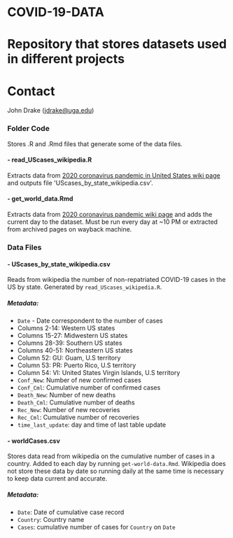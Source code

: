 # COVID-19-DATA

Repository that stores datasets used in different projects 
=======

# Contact

John Drake (jdrake@uga.edu)

### Folder Code
Stores .R and .Rmd files that generate some of the data files.

#### - read_UScases_wikipedia.R
Extracts data from [2020 coronavirus pandemic in United States wiki page](https://en.wikipedia.org/wiki/2020_coronavirus_pandemic_in_the_United_States) and outputs file 'UScases_by_state_wikipedia.csv'.

#### - get_world_data.Rmd
Extracts data from [2020 coronavirus pandemic wiki page](https://en.wikipedia.org/wiki/2019%E2%80%9320_coronavirus_pandemic) and adds the current day to the dataset. Must be run every day at ~10 PM or extracted from archived pages on wayback machine.

### Data Files

#### - UScases_by_state_wikipedia.csv
Reads from wikipedia the number of non-repatriated COVID-19 cases in the US by state. Generated by `read_UScases_wikipedia.R`.

##### Metadata:
- `Date` - Date correspondent to the number of cases
- Columns 2-14: Western US states
- Columns 15-27: Midwestern US states
- Columns 28-39: Southern US states
- Columns 40-51: Northeastern US states
- Column 52: GU: Guam, U.S territory
- Column 53: PR: Puerto Rico, U.S territory
- Column 54: VI: United States Virgin Islands, U.S territory
- `Conf_New`: Number of new confirmed cases 
- `Conf_Cml`: Cumulative number of confirmed cases
- `Death_New`: Number of new deaths
- `Death_Cml`: Cumulative number of deaths
- `Rec_New`: Number of new recoveries
- `Rec_Cml`: Cumulative number of recoveries
- `time_last_update`: day and time of last table update


#### - worldCases.csv
Stores data read from wikipedia on the cumulative number of cases in a country. Added to each day by running `get-world-data.Rmd`. Wikipedia does not store these data by date so running daily at the same time is necessary to keep data current and accurate.

##### Metadata: 
 - `Date`: Date of cumulative case record
 - `Country`: Country name
 - `Cases`: cumulative number of cases for `Country` on `Date`

